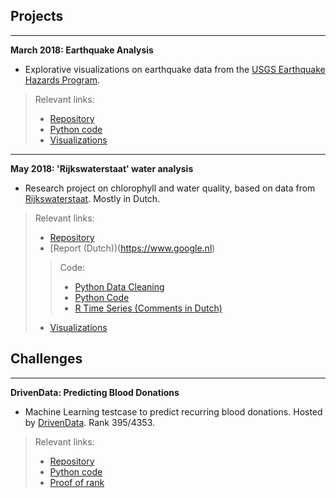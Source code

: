 ## Projects
___


**March 2018: Earthquake Analysis**

- Explorative visualizations on earthquake data from the [USGS Earthquake Hazards Program](https://earthquake.usgs.gov "USGS Earthquake Hazards Program"). 
> Relevant links: 
> - [Repository](https://github.com/YouriImm/Earthquakes)
> - [Python code](https://github.com/YouriImm/Earthquakes/blob/master/Earthquakes_code_only.ipynb "Jupyter Notebook")
> - [Visualizations](https://github.com/YouriImm/Earthquakes/tree/master/img "PNG image folder")


___


**May 2018: 'Rijkswaterstaat' water  analysis**

- Research project on chlorophyll and water quality, based on data from [Rijkswaterstaat](https://www.rijkswaterstaat.nl "Rijkswaterstaat"). Mostly in Dutch. 
> Relevant links: 
> - [Repository](https://github.com/YouriImm/RWS-Water-Analysis)
> - [Report (Dutch))(https://www.google.nl)
> > Code: 
> > - [Python Data Cleaning](https://github.com/YouriImm/RWS-Water-Analysis/blob/master/code/Data%20Cleaning.ipynb "Jupyter Notebook")
> > - [Python Code](https://github.com/YouriImm/RWS-Water-Analysis/blob/master/code/Chlorophyll%20A%20vs%20chemicals%20-%20code%20only.ipynb)
> > - [R Time Series (Comments in Dutch)](https://github.com/YouriImm/RWS-Water-Analysis/blob/master/code/Chlorofyl%20Time%20Series.Rmd)
> - [Visualizations](https://github.com/YouriImm/RWS-Water-Analysis/tree/master/img "PNG image folder")



## Challenges
___


**DrivenData: Predicting Blood Donations**

- Machine Learning testcase to predict recurring blood donations. Hosted by [DrivenData](https://www.drivendata.org/competitions/2/warm-up-predict-blood-donations/ "Driven Data"). Rank 395/4353.
> Relevant links: 
> - [Repository](https://github.com/YouriImm/DrivenData---Blood-Donations)
> - [Python code](https://github.com/YouriImm/DrivenData---Blood-Donations/blob/master/code/Final%20-%20Logistic%20Regression.ipynb "Jupyter Notebook")
> - [Proof of rank](https://github.com/YouriImm/DrivenData---Blood-Donations/blob/master/img/DD_results.PNG?raw=true "PNG image")
